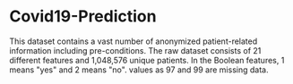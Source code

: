# Covid19-Prediction
This dataset contains a vast number of anonymized patient-related information including pre-conditions. The raw dataset consists of 21 different features and 1,048,576 unique patients. In the Boolean features, 1 means "yes" and 2 means "no". values as 97 and 99 are missing data.
